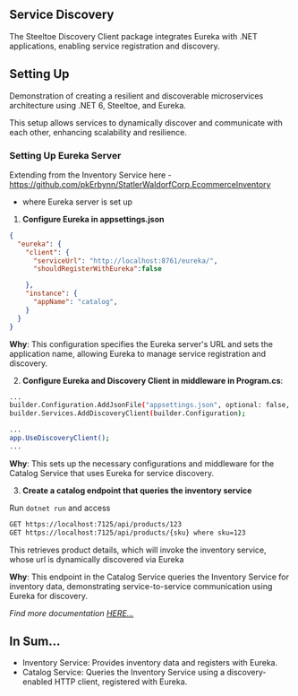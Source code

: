 ## Service Discovery

The Steeltoe Discovery Client package integrates Eureka with .NET applications, enabling service registration and discovery.

## Setting Up
Demonstration of creating a resilient and discoverable microservices architecture using .NET 6, Steeltoe, and Eureka. 

This setup allows services to dynamically discover and communicate with each other, enhancing scalability and resilience.

### Setting Up Eureka Server
Extending from the Inventory Service here - https://github.com/pkErbynn/StatlerWaldorfCorp.EcommerceInventory
  - where Eureka server is set up

1. **Configure Eureka in appsettings.json**
```json
{
  "eureka": {
    "client": {
      "serviceUrl": "http://localhost:8761/eureka/",
      "shouldRegisterWithEureka":false

    },
    "instance": {
      "appName": "catalog",
    }
  }
}
```
**Why**: This configuration specifies the Eureka server's URL and sets the application name, allowing Eureka to manage service registration and discovery.

2. **Configure Eureka and Discovery Client in middleware in Program.cs**:

```bash
...
builder.Configuration.AddJsonFile("appsettings.json", optional: false, reloadOnChange: true);
builder.Services.AddDiscoveryClient(builder.Configuration);

...
app.UseDiscoveryClient();
...

```
**Why**: This sets up the necessary configurations and middleware for the Catalog Service that uses Eureka for service discovery.

3. **Create a catalog endpoint that queries the inventory service**

Run `dotnet run` and access

```bash
GET https://localhost:7125/api/products/123
GET https://localhost:7125/api/products/{sku} where sku=123
```
This retrieves product details, which will invoke the inventory service, whose url is dynamically discovered via Eureka

**Why**: This endpoint in the Catalog Service queries the Inventory Service for inventory data, demonstrating service-to-service communication using Eureka for discovery.

*Find more documentation [HERE...](./StatlerWaldorfCorp.EcommerceCatalog/doc.md)* 


## In Sum...

- Inventory Service: Provides inventory data and registers with Eureka.
- Catalog Service: Queries the Inventory Service using a discovery-enabled HTTP client, registered with Eureka.
